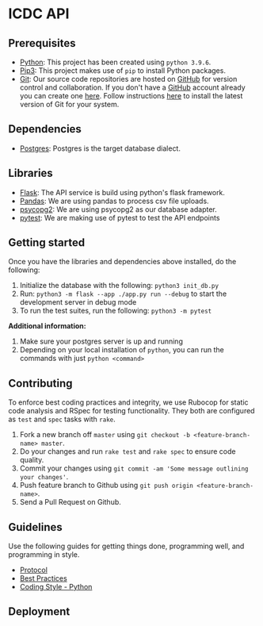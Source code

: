 # ICDC API

## Prerequisites

- [Python](https://www.python.org/): This project has been created using `python 3.9.6`.
- [Pip3](https://pypi.org/project/pip/): This project makes use of `pip` to install Python packages.
- [Git](https://git-scm.com): Our source code repositories are hosted on [GitHub](https://github.com) for version control and collaboration.
  If you don't have a [GitHub](https://github.com) account already you can create one [here](https://github.com/join).
  Follow instructions [here](https://git-scm.com/downloads) to install the latest version of Git for your system.

## Dependencies

- [Postgres](https://www.postgresql.org/): Postgres is the target database dialect.

## Libraries

- [Flask](https://flask.palletsprojects.com/en/2.3.x/): The API service is build using python's flask framework.
- [Pandas](https://pandas.pydata.org/): We are using pandas to process csv file uploads.
- [psycopg2](https://pypi.org/project/psycopg2/): We are using psycopg2 as our database adapter.
- [pytest](https://docs.pytest.org/en/7.3.x/): We are making use of pytest to test the API endpoints

## Getting started

Once you have the libraries and dependencies above installed, do the following:

1. Initialize the database with the following: `python3 init_db.py`
2. Run: `python3 -m flask --app ./app.py run --debug` to start the development server in debug mode
3. To run the test suites, run the following: `python3 -m pytest`

**Additional information:**

1. Make sure your postgres server is up and running
2. Depending on your local installation of `python`, you can run the commands with just `python <command>`

## Contributing

To enforce best coding practices and integrity, we use Rubocop for static code analysis and RSpec for testing functionality.
They both are configured as `test` and `spec` tasks with `rake`.

1. Fork a new branch off `master` using `git checkout -b <feature-branch-name> master`.
2. Do your changes and run `rake test` and `rake spec` to ensure code quality.
3. Commit your changes using `git commit -am 'Some message outlining your changes'`.
4. Push feature branch to Github using `git push origin <feature-branch-name>`.
5. Send a Pull Request on Github.

## Guidelines

Use the following guides for getting things done, programming well, and programming in style.

- [Protocol](http://github.com/thoughtbot/guides/blob/master/protocol)
- [Best Practices](http://github.com/thoughtbot/guides/blob/master/best-practices)
- [Coding Style - Python](https://github.com/thoughtbot/guides/tree/main/python)

## Deployment
